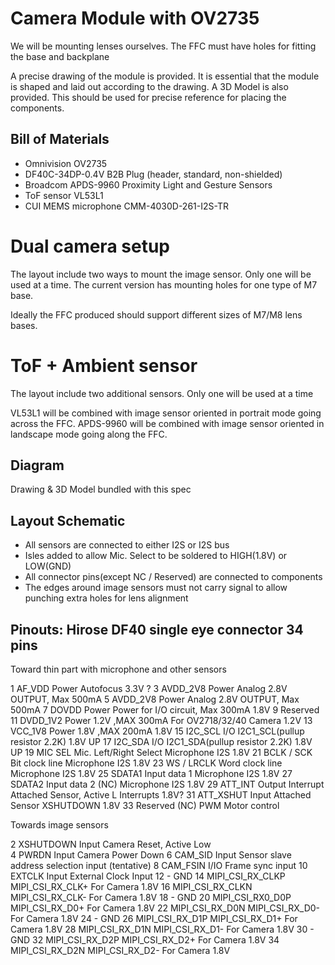 # Camera Module with OV2735

We will be mounting lenses ourselves. The FFC must have holes for fitting the base and backplane

A precise drawing of the module is provided. It is essential that the module is shaped and laid out according to the drawing.
A 3D Model is also provided. This should be used for precise reference for placing the components.


## Bill of Materials

- Omnivision OV2735
- DF40C-34DP-0.4V B2B Plug (header, standard, non-shielded)
- Broadcom APDS-9960 Proximity Light and Gesture Sensors
- ToF sensor VL53L1
- CUI MEMS microphone CMM-4030D-261-I2S-TR


# Dual camera setup

The layout include two ways to mount the image sensor. Only one will be used at a time.
The current version has mounting holes for one type of M7 base.

Ideally the FFC produced should support different sizes of M7/M8 lens bases.


# ToF + Ambient sensor

The layout include two additional sensors. Only one will be used at a time

VL53L1 will be combined with image sensor oriented in portrait mode going across the FFC.
APDS-9960 will be combined with image sensor oriented in landscape mode going along the FFC.


## Diagram

Drawing & 3D Model bundled with this spec


## Layout Schematic

- All sensors are connected to either I2S or I2S bus
- Isles added to allow Mic. Select to be soldered to HIGH(1.8V) or LOW(GND)
- All connector pins(except NC / Reserved) are connected to components
- The edges around image sensors must not carry signal to allow punching extra holes for lens alignment


## Pinouts: Hirose DF40 single eye connector 34 pins


Toward thin part with microphone and other sensors

1  AF_VDD     Power    Autofocus             3.3V ?
3  AVDD_2V8   Power    Analog 2.8V OUTPUT, Max 500mA
5  AVDD_2V8   Power    Analog 2.8V OUTPUT, Max 500mA
7  DOVDD      Power    Power for I/O circuit, Max 300mA        1.8V
9  Reserved
11 DVDD_1V2   Power    1.2V  ,MAX 300mA                   For OV2718/32/40 Camera            1.2V
13 VCC_1V8    Power    1.8V ,MAX 200mA                                       1.8V
15 I2C_SCL    I/O      I2C1_SCL(pullup resistor 2.2K)                    1.8V         UP
17 I2C_SDA    I/O      I2C1_SDA(pullup resistor 2.2K)                    1.8V         UP
19 MIC SEL               Mic. Left/Right Select             Microphone I2S        1.8V
21 BCLK / SCK            Bit clock line                     Microphone I2S        1.8V
23 WS / LRCLK            Word clock line                    Microphone I2S        1.8V
25 SDATA1                Input data 1                       Microphone I2S        1.8V
27 SDATA2                Input data 2 (NC)                  Microphone I2S        1.8V
29 ATT_INT    Output   Interrupt Attached Sensor, Active L    Interrupts        1.8V?
31 ATT_XSHUT  Input    Attached Sensor XSHUTDOWN                                    1.8V
33 Reserved (NC)         PWM Motor control


Towards image sensors

2  XSHUTDOWN  Input    Camera Reset, Active Low   
4  PWRDN      Input    Camera Power Down
6  CAM_SID    Input    Sensor slave address selection input   (tentative)
8  CAM_FSIN   I/IO     Frame sync input
10 EXTCLK      Input   External Clock Input
12 -                                                                      GND
14 MIPI_CSI_RX_CLKP      MIPI_CSI_RX_CLK+                For Camera     1.8V
16 MIPI_CSI_RX_CLKN      MIPI_CSI_RX_CLK-                For Camera      1.8V
18 -                                                                       GND
20 MIPI_CSI_RX0_D0P      MIPI_CSI_RX_D0+                  For Camera        1.8V
22 MIPI_CSI_RX_D0N       MIPI_CSI_RX_D0-                  For Camera         1.8V
24 -                                                                       GND
26 MIPI_CSI_RX_D1P       MIPI_CSI_RX_D1+                  For Camera            1.8V
28 MIPI_CSI_RX_D1N       MIPI_CSI_RX_D1-                  For Camera            1.8V
30 -                                                                      GND
32 MIPI_CSI_RX_D2P       MIPI_CSI_RX_D2+                  For Camera            1.8V
34 MIPI_CSI_RX_D2N       MIPI_CSI_RX_D2-                  For Camera            1.8V


